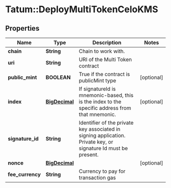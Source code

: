 # Tatum::DeployMultiTokenCeloKMS

## Properties
Name | Type | Description | Notes
------------ | ------------- | ------------- | -------------
**chain** | **String** | Chain to work with. | 
**uri** | **String** | URI of the Multi Token contract | 
**public_mint** | **BOOLEAN** | True if the contract is publicMint type | [optional] 
**index** | [**BigDecimal**](BigDecimal.md) | If signatureId is mnemonic-based, this is the index to the specific address from that mnemonic. | [optional] 
**signature_id** | **String** | Identifier of the private key associated in signing application. Private key, or signature Id must be present. | 
**nonce** | [**BigDecimal**](BigDecimal.md) |  | [optional] 
**fee_currency** | **String** | Currency to pay for transaction gas | 


